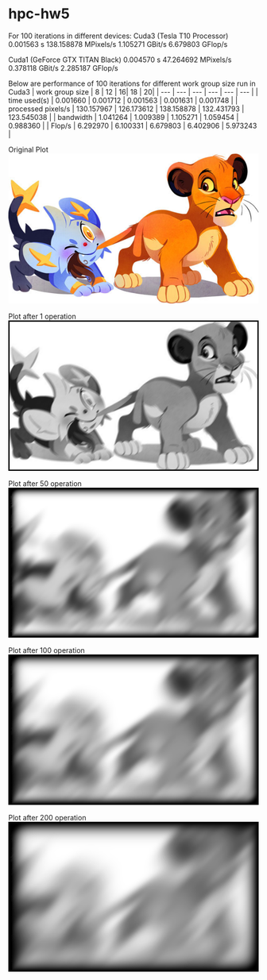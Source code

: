 # hpc-hw5

For 100 iterations in different devices:
Cuda3 (Tesla T10 Processor)
0.001563 s
138.158878 MPixels/s
1.105271 GBit/s
6.679803 GFlop/s

Cuda1 (GeForce GTX TITAN Black)
0.004570 s
47.264692 MPixels/s
0.378118 GBit/s
2.285187 GFlop/s

Below are performance of 100 iterations for different work group size run in Cuda3
| work group size | 8 | 12 | 16| 18 | 20|
| --- | --- | --- | --- | --- | --- |
| time used(s) | 0.001660 | 0.001712 | 0.001563 | 0.001631 | 0.001748 | 
| processed pixels/s | 130.157967 | 126.173612  | 138.158878 | 132.431793 | 123.545038  | 
| bandwidth | 1.041264 | 1.009389 | 1.105271 | 1.059454 | 0.988360 | 
| Flop/s | 6.292970 | 6.100331 | 6.679803 | 6.402906 | 5.973243 |


Original Plot 
![image](https://github.com/qyxiao/HPChomework5/blob/master/Plot/test.jpg)


Plot after 1 operation
![image](https://github.com/qyxiao/HPChomework5/blob/master/Plot/output1.png)


Plot after 50 operation
![image](https://github.com/qyxiao/HPChomework5/blob/master/Plot/output50.png)


Plot after 100 operation
![image](https://github.com/qyxiao/HPChomework5/blob/master/Plot/output100.png)


Plot after 200 operation
![image](https://github.com/qyxiao/HPChomework5/blob/master/Plot/output200.png)